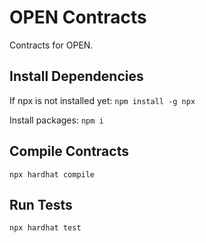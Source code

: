 # OPEN Contracts

Contracts for OPEN.

## Install Dependencies

If npx is not installed yet:
`npm install -g npx`

Install packages:
`npm i`

## Compile Contracts

`npx hardhat compile`

## Run Tests

`npx hardhat test`

